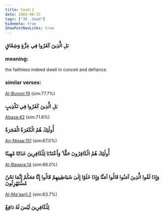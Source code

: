 ```yaml
---
title: Saad:2
date: 2009-06-15
tags: ["38 .Saad"]
hidemeta: true 
ShowPostNavLinks: true 
---
```

### بَلِ الَّذِينَ كَفَرُوا فِي عِزَّةٍ وَشِقَاقٍ
### meaning: 
the faithless indeed dwell in conceit and defiance.
### similar verses: 

[Al-Burooj:19](/85/19) (sim:77.7%)

### بَلِ الَّذِينَ كَفَرُوا فِي تَكْذِيبٍ

[Abasa:42](/80/42) (sim:71.8%)

### أُولَٰئِكَ هُمُ الْكَفَرَةُ الْفَجَرَةُ

[An-Nisaa:151](/4/151) (sim:67.0%)

### أُولَٰئِكَ هُمُ الْكَافِرُونَ حَقًّا ۚ وَأَعْتَدْنَا لِلْكَافِرِينَ عَذَابًا مُهِينًا

[Al-Baqara:14](/2/14) (sim:66.0%)

### وَإِذَا لَقُوا الَّذِينَ آمَنُوا قَالُوا آمَنَّا وَإِذَا خَلَوْا إِلَىٰ شَيَاطِينِهِمْ قَالُوا إِنَّا مَعَكُمْ إِنَّمَا نَحْنُ مُسْتَهْزِئُونَ

[Al-Ma'aarij:2](/70/2) (sim:63.7%)

### لِلْكَافِرِينَ لَيْسَ لَهُ دَافِعٌ
